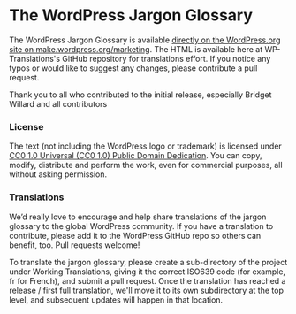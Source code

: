 The WordPress Jargon Glossary
==========

The WordPress Jargon Glossary is available <a href="https://make.wordpress.org/marketing/2018/02/28/wordpress-jargon-glossary/">directly on the WordPress.org site on make.wordpress.org/marketing</a>. The HTML is available here at WP-Translations's GitHub repository for translations effort. If you notice any typos or would like to suggest any changes, please contribute a pull request.

Thank you to all who contributed to the initial release, especially Bridget Willard and all contributors

<h3>License</h3>

The text (not including the WordPress logo or trademark) is licensed under <a href="https://creativecommons.org/publicdomain/zero/1.0/">CC0 1.0 Universal (CC0 1.0) Public Domain Dedication</a>. You can copy, modify, distribute and perform the work, even for commercial purposes, all without asking permission.

<h3>Translations</h3>

We’d really love to encourage and help share translations of the jargon glossary to the global WordPress community. If you have a translation to contribute, please add it to the WordPress GitHub repo so others can benefit, too. Pull requests welcome!

To translate the jargon glossary, please create a sub-directory of the project under Working Translations, giving it the correct ISO639 code (for example, fr for French), and submit a pull request. Once the translation has reached a release / first full translation, we'll move it to its own subdirectory at the top level, and subsequent updates will happen in that location.
